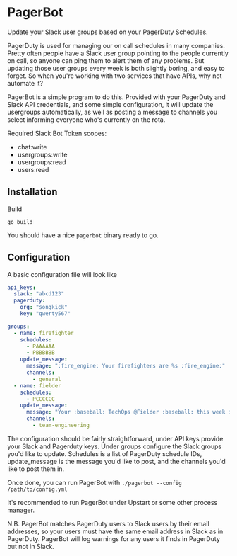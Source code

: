 # PagerBot

Update your Slack user groups based on your PagerDuty Schedules.

PagerDuty is used for managing our on call schedules in many companies. Pretty often people have a Slack user group pointing to the people currently on call, so anyone can ping them to alert them of any problems. But updating those user groups every week is both slightly boring, and easy to forget. So when you're working with two services that have APIs, why not automate it?

PagerBot is a simple program to do this. Provided with your PagerDuty and Slack API credentials, and some simple configuration, it will update the usergroups automatically, as well as posting a message to channels you select informing everyone who's currently on the rota.

Required Slack Bot Token scopes:

- chat:write
- usergroups:write
- usergroups:read
- users:read

## Installation

Build

`go build`

You should have a nice `pagerbot` binary ready to go.

## Configuration

A basic configuration file will look like

```yaml
api_keys:
  slack: "abcd123"
  pagerduty:
    org: "songkick"
    key: "qwerty567"

groups:
  - name: firefighter
    schedules:
      - PAAAAAA
      - PBBBBBB
    update_message:
      message: ":fire_engine: Your firefighters are %s :fire_engine:"
      channels:
        - general
  - name: fielder
    schedules:
      - PCCCCCC
    update_message:
      message: "Your :baseball: TechOps @Fielder :baseball: this week is %s"
      channels:
        - team-engineering
```

The configuration should be fairly straightforward, under API keys provide your Slack and Pagerduty keys. Under groups configure the Slack groups you'd like to update. Schedules is a list of PagerDuty schedule IDs, update_message is the message you'd like to post, and the channels you'd like to post them in.

Once done, you can run PagerBot with `./pagerbot --config /path/to/config.yml`

It's recommended to run PagerBot under Upstart or some other process manager.

N.B. PagerBot matches PagerDuty users to Slack users by their email addresses, so your users must have the same email address in Slack as in PagerDuty. PagerBot will log warnings for any users it finds in PagerDuty but not in Slack.
